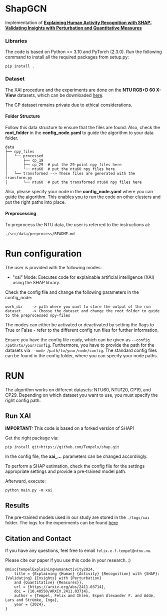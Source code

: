 ShapGCN
==============================

Implementation of [**Explaining Human Activity Recognition with SHAP: Validating Insights with Perturbation and Quantitative Measures**](https://arxiv.org/abs/2411.03714)

### Libraries

The code is based on Python >= 3.10 and PyTorch (2.3.0). Run the following command to install all the required packages 
from setup.py:
```
pip install .
```

### Dataset 

The XAI procedure and the experiments are done on the **NTU RGB+D 60 X-View** datasets, which can be downloaded 
[here](http://rose1.ntu.edu.sg/datasets/actionrecognition.asp).

The CP dataset remains private due to ethical considerations.

#### Folder Structure
Follow this data structure to ensure that the files are found.
Also, check the **root_folder** in the **config_node.yaml** to guide the algorithm to your data folder. 
``` 
data
├── npy_files
│   └── processed
│       ├── cp_19   
│       ├── cp_29  # put the 29-point npy files here
│       └── ntu60  # put the ntu60 npy files here
│   └── transformed --> These files are generated with the transform.py
│       └── ntu60  # put the transformed ntu60 npy files here

```

Also, please specify your node in the **config_node.yaml** where you can guide the algorithm.
This enables you to run the code on other clusters and put the right paths into place.

#### Preprocessing

To preprocess the NTU data, the user is referred to the instructions at:
```
./src/data/preprocess/README.md
```

# Run configuration
The user is provided with the following modes:

- "xai" Mode: Executes code for explainable artificial intelligence (XAI) using the SHAP library.

Check the config file and change the following parameters in the config_node:

```
work_dir    -> path where you want to store the output of the run
dataset     -> Choose the dataset and change the root folder to guide to the preprocessed npy-files
```

The modes can either be activated or deactivated by setting the flags to True or False - refer to the different 
config run files for further information.

Ensure you have the config file ready, which can be given as ``--config /path/to/your/config``.
Furthermore, you have to provide the path for the datasets via ``--node /path/to/your/node/config``.
The standard config files can be found in the config folder, where you can specify your node paths.

# RUN
The algorithm works on different datasets: NTU60, NTU120, CP19, and CP29.
Depending on which dataset you want to use, you must specify the right config path.

## Run XAI
**IMPORTANT:** This code is based on a forked version of SHAP!

Get the right package via:
```
pip install git+https://github.com/Tempelx/shap.git
```

In the config file, the **xai_...** parameters can be changed accordingly. 

To perform a SHAP estimation, check the config file for the settings appropriate settings and provide a pre-trained 
model path.

Afterward, execute:
```
python main.py -m xai  
```

## Results

The pre-trained models used in our study are stored in the `./logs/xai` folder.
The logs for the experiments can be found [here](https://studntnu-my.sharepoint.com/:f:/g/personal/fetempel_ntnu_no/EuKmjqRHMaNOiIc1bK5EEEcBgwz8Dvq84rhMjaBO8aMQgg?e=vUjQAR)

## Citation and Contact

If you have any questions, feel free to email `felix.e.f.tempel@ntnu.no`.

Please cite our paper if you use this code in your research. :)
```
@misc{tempelExplainingHumanActivity2024,
	title = {Explaining {Human} {Activity} {Recognition} with {SHAP}: {Validating} {Insights} with {Perturbation} 
	and {Quantitative} {Measures}},
	url = {https://arxiv.org/abs/2411.03714},
	doi = {10.48550/ARXIV.2411.03714},
	author = {Tempel, Felix and Ihlen, Espen Alexander F. and Adde, Lars and Strümke, Inga},
	year = {2024},
}
```
